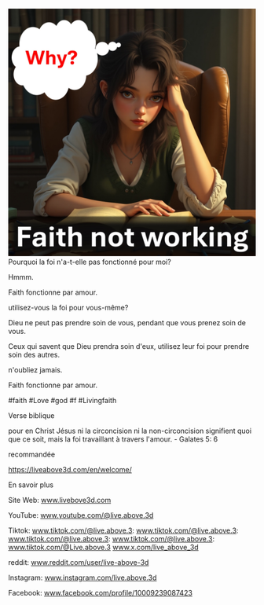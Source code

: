 ![Video cover image](../cover.jpeg)
Pourquoi la foi n'a-t-elle pas fonctionné pour moi?

Hmmm.

Faith fonctionne par amour.

utilisez-vous la foi pour vous-même?

Dieu ne peut pas prendre soin de vous, pendant que vous prenez soin de vous.

Ceux qui savent que Dieu prendra soin d'eux, utilisez leur foi pour prendre soin des autres.

n'oubliez jamais.

Faith fonctionne par amour.

#faith #Love #god #f #Livingfaith


Verse biblique

pour en Christ Jésus ni la circoncision ni la non-circoncision signifient quoi que ce soit, mais la foi travaillant à travers l'amour. - Galates 5: 6


recommandée

https://liveabove3d.com/en/welcome/


En savoir plus

Site Web: www.livebove3d.com

YouTube: www.youtube.com/@live.above.3d

Tiktok: www.tiktok.com/@live.above.3: www.tiktok.com/@live.above.3: www.tiktok.com/@live.above.3: www.tiktok.com/@live.above.3: www.tiktok.com/@Live.above.3 www.x.com/live_above_3d

reddit: www.reddit.com/user/live-above-3d

Instagram: www.instagram.com/live.above.3d

Facebook: www.facebook.com/profile/10009239087423
